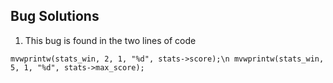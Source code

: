 ## Bug Solutions
1. This bug is found in the two lines of code 

`mvwprintw(stats_win, 2, 1, "%d", stats->score);\n
 mvwprintw(stats_win, 5, 1, "%d", stats->max_score);`
